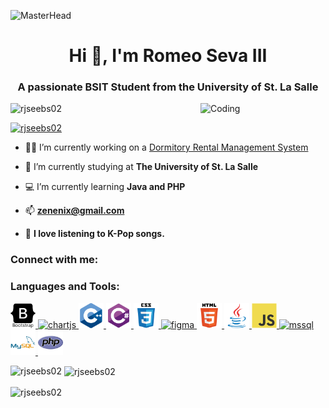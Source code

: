 ![MasterHead](https://i.pinimg.com/originals/2f/08/db/2f08dbef53e1e063964fe93a8b190e54.jpg)

<h1 align="center">Hi 👋, I'm Romeo Seva III</h1>
<h3 align="center">A passionate BSIT Student from the University of St. La Salle</h3>

<img align="right" alt="Coding" width="200" src="https://i.redd.it/wcyvwtvwfvj91.gif">

<p align="left"> <img src="https://komarev.com/ghpvc/?username=rjseebs02&label=Profile%20views&color=0e75b6&style=flat" alt="rjseebs02" /> </p>

<p align="left"> <a href="https://github.com/ryo-ma/github-profile-trophy"><img src="https://github-profile-trophy.vercel.app/?username=rjseebs02" alt="rjseebs02" /></a> </p>

- 👨‍💻 I’m currently working on a [Dormitory Rental Management System](https://github.com/RJSeebs02/Dorm_Rental_System_Salem-Seva)

- 📝 I’m currently studying at **The University of St. La Salle**

- 💻 I’m currently learning **Java and PHP**

- 📫 **zenenix@gmail.com**

- 🎵 **I love listening to K-Pop songs.**

<h3 align="left">Connect with me:</h3>
<p align="left">
</p>

<h3 align="left">Languages and Tools:</h3>
<p align="left"> <a href="https://getbootstrap.com" target="_blank" rel="noreferrer"> <img src="https://raw.githubusercontent.com/devicons/devicon/master/icons/bootstrap/bootstrap-plain-wordmark.svg" alt="bootstrap" width="40" height="40"/> </a> <a href="https://www.chartjs.org" target="_blank" rel="noreferrer"> <img src="https://www.chartjs.org/media/logo-title.svg" alt="chartjs" width="40" height="40"/> </a> <a href="https://www.w3schools.com/cpp/" target="_blank" rel="noreferrer"> <img src="https://raw.githubusercontent.com/devicons/devicon/master/icons/cplusplus/cplusplus-original.svg" alt="cplusplus" width="40" height="40"/> </a> <a href="https://www.w3schools.com/cs/" target="_blank" rel="noreferrer"> <img src="https://raw.githubusercontent.com/devicons/devicon/master/icons/csharp/csharp-original.svg" alt="csharp" width="40" height="40"/> </a> <a href="https://www.w3schools.com/css/" target="_blank" rel="noreferrer"> <img src="https://raw.githubusercontent.com/devicons/devicon/master/icons/css3/css3-original-wordmark.svg" alt="css3" width="40" height="40"/> </a> <a href="https://www.figma.com/" target="_blank" rel="noreferrer"> <img src="https://www.vectorlogo.zone/logos/figma/figma-icon.svg" alt="figma" width="40" height="40"/> </a> <a href="https://www.w3.org/html/" target="_blank" rel="noreferrer"> <img src="https://raw.githubusercontent.com/devicons/devicon/master/icons/html5/html5-original-wordmark.svg" alt="html5" width="40" height="40"/> </a> <a href="https://www.java.com" target="_blank" rel="noreferrer"> <img src="https://raw.githubusercontent.com/devicons/devicon/master/icons/java/java-original.svg" alt="java" width="40" height="40"/> </a> <a href="https://developer.mozilla.org/en-US/docs/Web/JavaScript" target="_blank" rel="noreferrer"> <img src="https://raw.githubusercontent.com/devicons/devicon/master/icons/javascript/javascript-original.svg" alt="javascript" width="40" height="40"/> </a> <a href="https://www.microsoft.com/en-us/sql-server" target="_blank" rel="noreferrer"> <img src="https://www.svgrepo.com/show/303229/microsoft-sql-server-logo.svg" alt="mssql" width="40" height="40"/> </a> <a href="https://www.mysql.com/" target="_blank" rel="noreferrer"> <img src="https://raw.githubusercontent.com/devicons/devicon/master/icons/mysql/mysql-original-wordmark.svg" alt="mysql" width="40" height="40"/> </a> <a href="https://www.php.net" target="_blank" rel="noreferrer"> <img src="https://raw.githubusercontent.com/devicons/devicon/master/icons/php/php-original.svg" alt="php" width="40" height="40"/> </a> </p>

<p><img align="left" src="https://github-readme-stats.vercel.app/api/top-langs?username=rjseebs02&show_icons=true&locale=en&layout=compact" alt="rjseebs02" /></p>

<p>&nbsp;<img align="center" src="https://github-readme-stats.vercel.app/api?username=rjseebs02&show_icons=true&locale=en" alt="rjseebs02" /></p>

<p><img align="center" src="https://github-readme-streak-stats.herokuapp.com/?user=rjseebs02&" alt="rjseebs02" /></p>
